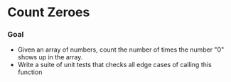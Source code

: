 # Count Zeroes

### Goal

- Given an array of numbers, count the number of times the number "0" shows up in the array.
- Write a suite of unit tests that checks all edge cases of calling this function
